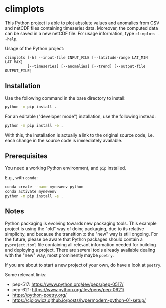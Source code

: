 # climplots

This Python project is able to plot absolute values and anomalies
from CSV and netCDF files containing timeseries data. Moreover, the
computed data can be saved in a new netCDF file. For usage
information, type `climplots --help`.

Usage of the Python project:
 
```
climplots [-h] --input-file INPUT_FILE [--latitude-range LAT_MIN LAT_MAX]
          [--timeseries] [--anomalies] [--trend] [--output-file OUTPUT_FILE]
```


## Installation

Use the following command in the base directory to install:

```bash
python -m pip install .
```

For an editable ("developer mode") installation, use the following
instead:

```bash
python -m pip install -e .
```

With this, the installation is actually a link to the original source code,
i.e. each change in the source code is immediately available.


## Prerequisites

You need a working Python environment, and `pip` installed.

E.g., with `conda`:

```bash
conda create --name mynewenv python
conda activate mynewenv
python -m pip install -e .
```


## Notes

Python packaging is evolving towards new packaging tools. This example project is using
the "old" way of doing packaging, due to its relative simplicity, and because the
transition to the "new" way is still ongoing. For the future, please be aware that
Python packages should contain a `pyproject.toml` file containing all relevant
information needed for building and deploying a project. There are several tools
already available dealing with the "new" way, most prominently maybe `poetry`.

If you are about to start a new project of your own, do have a look at `poetry`.

Some relevant links:

- pep-517: https://www.python.org/dev/peps/pep-0517/
- pep-621: https://www.python.org/dev/peps/pep-0621/
- https://python-poetry.org/
- https://cjolowicz.github.io/posts/hypermodern-python-01-setup/
